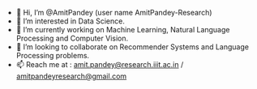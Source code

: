 - 👋 Hi, I’m @AmitPandey (user name AmitPandey-Research)
- 👀 I’m interested in Data Science.
- 🌱 I’m currently working on Machine Learning, Natural Language Processing and Computer Vision.
- 💞️ I’m looking to collaborate on Recommender Systems and Language Processing problems.
- 📫 Reach me at : amit.pandey@research.iiit.ac.in / amitpandeyresearch@gmail.com

<!---
AmitPandey-Research/AmitPandey-Research is a ✨ special ✨ repository because its `README.md` (this file) appears on your GitHub profile.
You can click the Preview link to take a look at your changes.
--->
